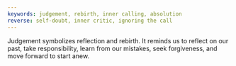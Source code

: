 ```yaml
---
keywords: judgement, rebirth, inner calling, absolution
reverse: self-doubt, inner critic, ignoring the call
---
```


Judgement symbolizes reflection and rebirth. It reminds us to reflect on our past, take responsibility, learn from our mistakes, seek forgiveness, and move forward to start anew.
